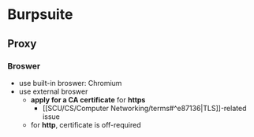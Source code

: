 # Burpsuite
## Proxy
### Broswer 
+ use built-in broswer: Chromium
+ use external broswer
	+ **apply for a CA certificate** for **https**
		+ [[SCU/CS/Computer Networking/terms#^e87136|TLS]]-related issue
	+ for **http**, certificate is off-required

